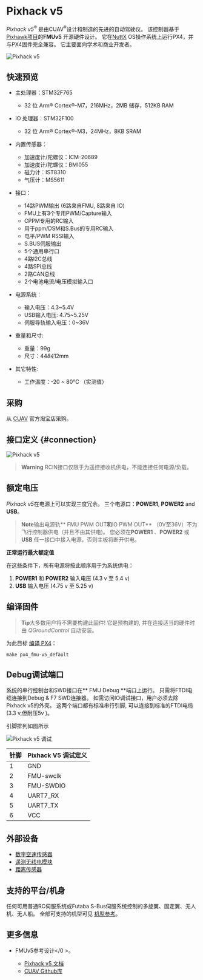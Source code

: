 # Pixhack v5

*Pixhack v5*<sup>&reg;</sup> 是由CUAV<sup>&reg;</sup>设计和制造的先进的自动驾驶仪。 该控制器基于[Pixhawk项目](https://pixhawk.org/)的**FMUv5** 开源硬件设计。 它在[NuttX](http://nuttx.org) OS操作系统上运行PX4，并与PX4固件完全兼容。 它主要面向学术和商业开发者。

![Pixhack v5](../../assets/flight_controller/pixhack_v5/pixhack_v5.jpg)

## 快速预览

* 主处理器：STM32F765 
  * 32 位 Arm® Cortex®-M7，216MHz，2MB 储存，512KB RAM
* IO 处理器：STM32F100 
  * 32 位 Arm® Cortex®-M3，24MHz，8KB SRAM

* 内置传感器：
  
  * 加速度计/陀螺仪：ICM-20689
  * 加速度计/陀螺仪：BMI055
  * 磁力计：IST8310
  * 气压计：MS5611

* 接口：
  
  * 14路PWM输出 (6路来自FMU, 8路来自 IO)
  * FMU上有3个专用PWM/Capture输入
  * CPPM专用的RC输入
  * 用于ppm/DSM和S.Bus的专用RC输入 
  * 电平/PWM RSSI输入
  * S.BUS伺服输出
  * 5个通用串行口
  * 4路I2C总线
  * 4路SPI总线
  * 2路CAN总线
  * 2个电池电流/电压模拟输入口
* 电源系统： 
  * 输入电压：4.3~5.4V
  * USB输入电压: 4.75~5.25V
  * 伺服导轨输入电压：0~36V
* 重量和尺寸: 
  * 重量：99g
  * 尺寸：44*84*12mm
* 其它特性: 
  * 工作温度：-20 ~ 80°C （实测值）

## 采购

从 [CUAV](https://cuav.taobao.com/index.htm?spm=2013.1.w5002-16371268426.2.411f26d9E18eAz) 官方淘宝店采购。

## 接口定义 {#connection}

![Pixhack v5](../../assets/flight_controller/pixhack_v5/pixhack_v5_connector.jpg)

> **Warning** RCIN接口仅限于为遥控接收机供电，不能连接任何电源/负载。

## 额定电压

*Pixhack v5*在电源上可以实现三度冗余。 三个电源口：**POWER1**, **POWER2** and **USB**。 

> **Note**输出电源轨** FMU PWM OUT**和**IO PWM OUT** （0V至36V）不为飞行控制器供电（并且不由其供电)。 您必须在**POWER1** 、**POWER2** 或 **USB** 任一接口中接入电源，否则主板将断开供电。

**正常运行最大额定值**

在这些条件下，所有电源将按此顺序用于为系统供电：

1. **POWER1** 和 **POWER2** 输入电压 (4.3 v 至 5.4 v)
2. **USB** 输入电压 (4.75 v 至 5.25 v)

## 编译固件

> **Tip**大多数用户将不需要构建此固件! 它是预构建的, 并在连接适当的硬件时由 *QGroundControl* 自动安装。

为此目标 [编译 PX4](https://dev.px4.io/en/setup/building_px4.html)：

    make px4_fmu-v5_default
    

## Debug调试端口

系统的串行控制台和SWD接口在** FMU Debug **端口上运行。 只需将FTDI电缆连接到Debug & F7 SWD连接器。 如需访问IO调试接口，用户必须去除Pixhack v5的外壳。 这两个端口都有标准串行引脚, 可以连接到标准的FTDI电缆(3.3 v,但耐压5v )。

引脚排列如图所示

![Pixhack v5 调试](../../assets/flight_controller/pixhack_v5/pixhack_v5_debug.jpg)

| 针脚 | Pixhack V5 调试定义 |
| -- | --------------- |
| 1  | GND             |
| 2  | FMU-swclk       |
| 3  | FMU-SWDIO       |
| 4  | UART7_RX        |
| 5  | UART7_TX        |
| 6  | VCC             |

## 外部设备

* [数字空速传感器](https://item.taobao.com/item.htm?spm=a1z10.3-c-s.w4002-16371268452.37.6d9f48afsFgGZI&id=9512463037)
* [遥测无线电模块](https://cuav.taobao.com/category-158480951.htm?spm=2013.1.w5002-16371268426.4.410b7a821qYbBq&search=y&catName=%CA%FD%B4%AB%B5%E7%CC%A8)
* [距离传感器](../sensor/rangefinders.md)

## 支持的平台/机身

任何可用普通RC伺服系统或Futaba S-Bus伺服系统控制的多旋翼、固定翼、无人机、无人船。 全部可支持的机型可见 [机型参考](../airframes/airframe_reference.md)。

## 更多信息

* FMUv5参考设计</0 >。 </li> 
  
  * [Pixhack v5 文档](http://doc.cuav.net/flight-controller/pixhack-v5/en/) 
  * [CUAV Github库](https://github.com/cuav) </ul>